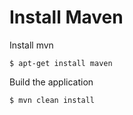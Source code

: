 # Install Maven

Install mvn

```
$ apt-get install maven
```

Build the application

```
$ mvn clean install
```
